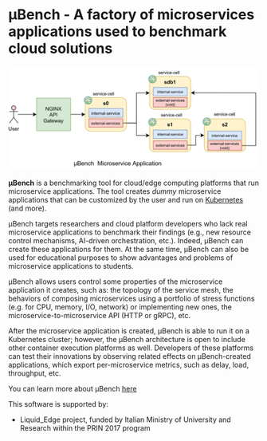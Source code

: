 # **µBench** - A factory of microservices applications used to benchmark cloud solutions


![service-cell-rest-grpc](Docs/microservices-rest-grpc.png)

**µBench** is a benchmarking tool for cloud/edge computing platforms that run microservice applications.
The tool creates *dummy* microservice applications that can be customized by the user and run on [Kubernetes](https://kubernetes.io) (and more).

µBench targets researchers and cloud platform developers who lack real microservice applications to benchmark their findings (e.g., new resource control mechanisms, AI-driven orchestration, etc.). Indeed, µBench can create these applications for them. At the same time, µBench can also be used for educational purposes to show advantages and problems of microservice applications to students.

µBench allows users control some properties of the microservice application it creates, such as: the topology of the service mesh, the behaviors of composing microservices using a portfolio of stress functions (e.g. for CPU, memory, I/O, network) or implementing new ones, the microservice-to-microservice API (HTTP or gRPC), etc. 

After the microservice application is created, µBench is able to run it on a Kubernetes cluster; however, the µBench architecture is open to include other container execution platforms as well. Developers of these platforms can test their innovations by observing related effects on µBench-created applications, which export per-microservice metrics, such as delay, load, throughput, etc.

You can learn more about µBench [here](Docs/Manual.md)

This software is supported by:
- Liquid_Edge project, funded by Italian Ministry of University and Research within the PRIN 2017 program  
